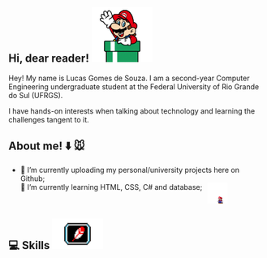 ## Hi, dear reader! ![olá](mariodown.gif)
Hey! My name is Lucas Gomes de Souza. I am a second-year Computer Engineering undergraduate student at the Federal University of Rio Grande do Sul (UFRGS).

I have hands-on interests when talking about technology and learning the challenges tangent to it.

## About me! :arrow_down: :mouse: 
- 🔭 I’m currently uploading my personal/university projects here on Github;<ul>
<li style="display: flex; align-items: left;"> 🌱 I’m currently learning HTML, CSS, C# and database;<img src="mario.gif" width="40" style="margin-left: 10px;"></li></ul>


## :computer: Skills <img src="https://github.com/lucasgdesouza/lucasgdesouza/raw/main/skills.gif" width="100" height="60">


